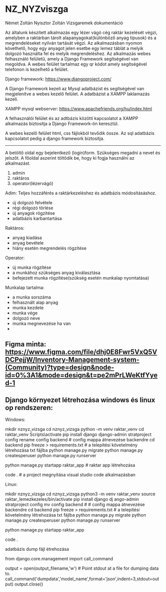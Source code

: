 # NZ_NYZviszga
Német Zoltán Nyisztor Zoltán Vizsgaremek dokumentáció 

 

Az általunk készített alkalmazás egy lézer vágó cég raktár kezelését végzi, amelyben a raktárban tárolt alapanyagokat(különböző anyag típusok) és a megrendeléseket nyilván tartását végzi.
Az alkalmazásban nyomon követhető, hogy egy anyagot jelen esetbe egy lemez táblát a melyik dolgozó használta fel és melyik megrendeléshez. 
Az alkalmazás webes felhasználó felületű, amely a  Django Framework segítségével van megoldva. 
A webes felület tartalmaz egy qr kódot amely segítségével telefonon is kezelhető a felület. 

Django framework: https://www.djangoproject.com/ 

A Django Framework kezeli az Mysql adatbázist és segítségével van megjelenítve a webes kezelő felület. 
A adatbázist a XAMPP laklamazás kezeli.

XAMPP mysql webserver: https://www.apachefriends.org/hu/index.html

A felhasználói felület és az adtbázis közötti kapcsolatot a XAMPP alkalmazás biztosítja a Django Framework-ön keresztül. 

A webes kezelő felület html, css fájlokból tevődik össze. Az sql adatbázis kapcsolatot pedig a django framework biztosítja. 



---
A betöltő oldal egy bejelentkező (login)form.
Szükséges megadni a nevet és jelszőt.
A főoldal aszerint töltődik be, hogy ki fogja használni az alkalmazást.
1. admin
2. raktáros
3. operator(lézervágó)

Adim:
Teljes hozzáférés a raktárkezeléshez és adatbázis módosításáshoz.
- új dolgozó felvétele
- régi dolgozó törlése
- új anyagok rögzítése
- adatbázis karbantartása
  
Raktáros:
- anyag kiadása
- anyag bevétele
- hiány esetén megrendelés rögzítése

Operator:
- új munka rögzítése
- a munkához szükséges anyag kiválasztása
- befejezett munka rögzítése(szükség esetén munkalap nyomtatása)

Munkalap tartalma:
- a munka sorszáma
- felhasznált alap anyag
- munka kezdete
- munka vége
- dolgozó neve
- munka megnevezése ha van
- 
Figma minta:
https://www.figma.com/file/dhj0E8Fwr5VxQ5VDCPejjW/Inventory-Management-system-(Community)?type=design&node-id=0%3A1&mode=design&t=pe2mPrLWeKtfYyed-1
---
Django környezet létrehozása windows és linux op rendszeren:
---
Windows:

mkdir nznyz_vizsga
cd nznyz_vizsga
python -m venv raktar_venv
cd raktar_venv
Scripts\activate
pip install django
django-admin stratproject config
rename config backend # config mappa átnevezése backendre
cd backend
pip freeze > requirements.txt # a telepítési követelmény létrehozása txt fájlba
python manage.py migrate
python manage.py createsperuser
python manage.py runserver

python manage.py startapp raktar_app  # raktar app létrehozása

code .  # a project megnyitása visual studio code alkalmazásban

Linux:

mkdir nznyz_vizsga
cd nznyz_vizsga
python3 -m venv raktar_venv
source raktar_lemezkezeles/bin/activate
pip install django
dj
ango-admin stratproject config
mv config backend # # config mappa átnevezése backendre
cd backend
pip freeze > requirements.txt  # a telepítési követelmény létrehozása txt fájlba
python manage.py migrate
python manage.py createsperuser
python manage.py runserver

python manage.py startapp raktar_app

code .

adatbázis dump fájl étrehozása

from django.core.management import call_command

output = open(output_filename,'w') # Point stdout at a file for dumping data to.
call_command('dumpdata','model_name',format='json',indent=3,stdout=output)
output.close()




